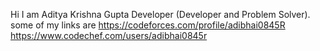 Hi I am Aditya Krishna Gupta Developer (Developer and Problem Solver).
some of my links are
https://codeforces.com/profile/adibhai0845R
https://www.codechef.com/users/adibhai0845r